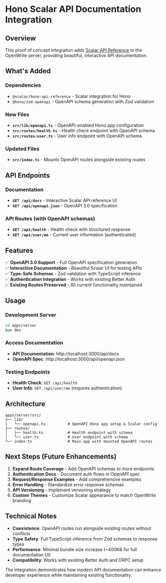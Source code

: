 # Hono Scalar API Documentation Integration

## Overview

This proof of concept integration adds [Scalar API Reference](https://scalar.com/) to the OpenWrite server, providing beautiful, interactive API documentation.

## What's Added

### Dependencies
- `@scalar/hono-api-reference` - Scalar integration for Hono
- `@hono/zod-openapi` - OpenAPI schema generation with Zod validation

### New Files
- **`src/lib/openapi.ts`** - OpenAPI-enabled Hono app configuration
- **`src/routes/health.ts`** - Health check endpoint with OpenAPI schema
- **`src/routes/user.ts`** - User info endpoint with OpenAPI schema

### Updated Files
- **`src/index.ts`** - Mounts OpenAPI routes alongside existing routes

## API Endpoints

### Documentation
- **`GET /api/docs`** - Interactive Scalar API reference UI
- **`GET /api/openapi.json`** - OpenAPI 3.0 specification

### API Routes (with OpenAPI schemas)
- **`GET /api/health`** - Health check with structured response
- **`GET /api/user/me`** - Current user information (authenticated)

## Features

✅ **OpenAPI 3.0 Support** - Full OpenAPI specification generation  
✅ **Interactive Documentation** - Beautiful Scalar UI for testing APIs  
✅ **Type-Safe Schemas** - Zod validation with TypeScript inference  
✅ **Authentication Integration** - Works with existing Better Auth  
✅ **Existing Routes Preserved** - All current functionality maintained  

## Usage

### Development Server
```bash
cd apps/server
bun dev
```

### Access Documentation
- **API Documentation**: http://localhost:3000/api/docs
- **OpenAPI Spec**: http://localhost:3000/api/openapi.json

### Testing Endpoints
- **Health Check**: `GET /api/health`
- **User Info**: `GET /api/user/me` (requires authentication)

## Architecture

```
apps/server/src/
├── lib/
│   └── openapi.ts          # OpenAPI Hono app setup & Scalar config
├── routes/
│   ├── health.ts           # Health endpoint with schema
│   └── user.ts             # User endpoint with schema  
└── index.ts                # Main app with mounted OpenAPI routes
```

## Next Steps (Future Enhancements)

1. **Expand Route Coverage** - Add OpenAPI schemas to more endpoints
2. **Authentication Docs** - Document auth flows in OpenAPI spec
3. **Request/Response Examples** - Add comprehensive examples
4. **Error Handling** - Standardize error response schemas
5. **API Versioning** - Implement versioning strategy
6. **Custom Themes** - Customize Scalar appearance to match OpenWrite branding

## Technical Notes

- **Coexistence**: OpenAPI routes run alongside existing routes without conflicts
- **Type Safety**: Full TypeScript inference from Zod schemas to response types
- **Performance**: Minimal bundle size increase (~400KB for full documentation UI)
- **Compatibility**: Works with existing Better Auth and ORPC setup

The integration demonstrates how modern API documentation can enhance developer experience while maintaining existing functionality.
